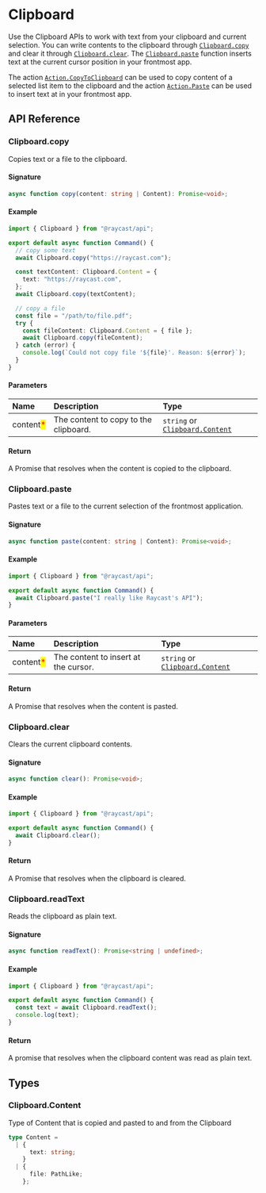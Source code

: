 # Clipboard

Use the Clipboard APIs to work with text from your clipboard and current selection. You can write contents to the clipboard through [`Clipboard.copy`](clipboard.md#clipboard.copy) and clear it through [`Clipboard.clear`](clipboard.md#clipboard.clear). The [`Clipboard.paste`](clipboard.md#clipboard.paste) function inserts text at the current cursor position in your frontmost app.

The action [`Action.CopyToClipboard`](user-interface/actions.md#action.copytoclipboard) can be used to copy content of a selected list item to the clipboard and the action [`Action.Paste`](user-interface/actions.md#action.paste) can be used to insert text at in your frontmost app.

## API Reference

### Clipboard.copy

Copies text or a file to the clipboard.

#### Signature

```typescript
async function copy(content: string | Content): Promise<void>;
```

#### Example

```typescript
import { Clipboard } from "@raycast/api";

export default async function Command() {
  // copy some text
  await Clipboard.copy("https://raycast.com");

  const textContent: Clipboard.Content = {
    text: "https://raycast.com",
  };
  await Clipboard.copy(textContent);

  // copy a file
  const file = "/path/to/file.pdf";
  try {
    const fileContent: Clipboard.Content = { file };
    await Clipboard.copy(fileContent);
  } catch (error) {
    console.log(`Could not copy file '${file}'. Reason: ${error}`);
  }
}
```

#### Parameters

| Name | Description | Type |
| :--- | :--- | :--- |
| content<mark style="color:red;">*</mark> | The content to copy to the clipboard. | <code>string</code> or <code>[Clipboard.Content](clipboard.md#clipboard.content)</code> |

#### Return

A Promise that resolves when the content is copied to the clipboard.

### Clipboard.paste

Pastes text or a file to the current selection of the frontmost application.

#### Signature

```typescript
async function paste(content: string | Content): Promise<void>;
```

#### Example

```typescript
import { Clipboard } from "@raycast/api";

export default async function Command() {
  await Clipboard.paste("I really like Raycast's API");
}
```

#### Parameters

| Name | Description | Type |
| :--- | :--- | :--- |
| content<mark style="color:red;">*</mark> | The content to insert at the cursor. | <code>string</code> or <code>[Clipboard.Content](clipboard.md#clipboard.content)</code> |

#### Return

A Promise that resolves when the content is pasted.

### Clipboard.clear

Clears the current clipboard contents.

#### Signature

```typescript
async function clear(): Promise<void>;
```

#### Example

```typescript
import { Clipboard } from "@raycast/api";

export default async function Command() {
  await Clipboard.clear();
}
```

#### Return

A Promise that resolves when the clipboard is cleared.

### Clipboard.readText

Reads the clipboard as plain text.

#### Signature

```typescript
async function readText(): Promise<string | undefined>;
```

#### Example

```typescript
import { Clipboard } from "@raycast/api";

export default async function Command() {
  const text = await Clipboard.readText();
  console.log(text);
}
```

#### Return

A promise that resolves when the clipboard content was read as plain text.

## Types

### Clipboard.Content

Type of Content that is copied and pasted to and from the Clipboard

```typescript
type Content =
  | {
      text: string;
    }
  | {
      file: PathLike;
    };
```
